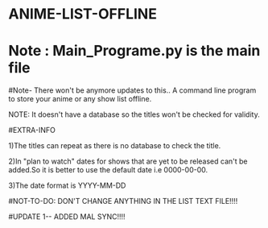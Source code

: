 # ANIME-LIST-OFFLINE
# Note : Main_Programe.py is the main file
#Note- There won't be anymore updates to this..
A command line program to store your anime  or any show list offline. 



NOTE: It doesn't have a database so the titles won't be checked for validity. 

#EXTRA-INFO



1)The titles can repeat as there is no database to check the title.


2)In "plan to watch" dates for shows that are yet to be released can't be added.So it is better to use the default date i.e 0000-00-00.

3)The date format is YYYY-MM-DD

#NOT-TO-DO:
DON'T CHANGE ANYTHING IN THE LIST TEXT FILE!!!!

#UPDATE 1-- ADDED MAL SYNC!!!!
